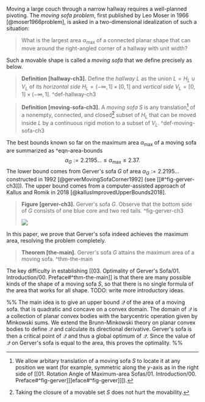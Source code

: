 Moving a large couch through a narrow hallway requires a well-planned pivoting. The _moving sofa problem_, first published by Leo Moser in 1966 [@moser1966problem], is asked in a two-dimensional idealization of such a situation:

> What is the largest area $\alpha_{\text{max}}$ of a connected planar shape that can move around the right-angled corner of a hallway with unit width?

Such a movable shape is called a _moving sofa_ that we define precisely as below.

> __Definition [hallway-ch3].__ Define the _hallway_ $L$ as the union $L = H_L \cup V_L$ of its _horizontal side_ $H_L = (-\infty, 1] \times [0, 1]$ and _vertical side_ $V_L = [0, 1] \times (-\infty, 1]$. ^def-hallway-ch3

> __Definition [moving-sofa-ch3].__ A _moving sofa_ $S$ is any translation[^sofa-translation-ch3] of a nonempty, connected, and closed[^sofa-closed-ch3] subset of $H_L$ that can be moved inside $L$ by a continuous rigid motion to a subset of $V_L$. ^def-moving-sofa-ch3

The best bounds known so far on the maximum area $\alpha_{\max}$ of a moving sofa are summarized as ^eqn-area-bounds
$$
\alpha_G := 2.2195\dots \leq \alpha_{\max} \leq 2.37.
$$
The lower bound comes from Gerver's sofa $G$ of area $\alpha_G := 2.2195\dots$ constructed in 1992 [@gerverMovingSofaCorner1992] (see [[#^fig-gerver-ch3]]). The upper bound comes from a computer-assisted approach of Kallus and Romik in 2018 [@kallusImprovedUpperBounds2018].

> __Figure [gerver-ch3].__ Gerver's sofa $G$. Observe that the bottom side of $G$ consists of one blue core and two red tails. ^fig-gerver-ch3
> 
> ![](images/gerverFull.svg)

In this paper, we prove that Gerver's sofa indeed achieves the maximum area, resolving the problem completely.

> __Theorem [the-main].__ Gerver's sofa $G$ attains the maximum area of a moving sofa. ^thm-the-main

The key difficulty in establishing [[03. Optimality of Gerver's Sofa/01. Introduction/00. Preface#^thm-the-main]] is that there are many possible kinds of the shape of a moving sofa $S$, so that there is no single formula of the area that works for all shape. TODO: write more introductory ideas.

%%
The main idea is to give an upper bound $\mathcal{Q}$ of the area of a moving sofa.
that is quadratic and concave on a convex domain. The domain of $\mathcal{Q}$ is a collection of planar convex bodies with the barycentric operation given by Minkowski sums. We extend the Brunn-Minkowski theory on planar convex bodies to define $\mathcal{Q}$ and calculate its directional derivative. Gerver's sofa is then a critical point of $\mathcal{Q}$ and thus a global optimum of $\mathcal{Q}$. Since the value of $\mathcal{Q}$ on Gerver's sofa is equal to the area, this proves the optimality.
%%

[^sofa-translation-ch3]: We allow arbitary translation of a moving sofa $S$ to locate it at any position we want (for example, symmetric along the $y$-axis as in the right side of [[01. Rotation Angle of Maximum-area Sofas/01. Introduction/00. Preface#^fig-gerver]]]eface#^fig-gerver]]]).

[^sofa-closed-ch3]: Taking the closure of a movable set $S$ does not hurt the movability.